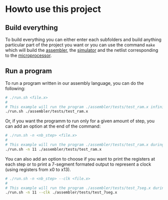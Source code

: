 # Howto use this project

## Build everything

To build everything you can either enter each subfolders and build anything particular part of the project you want or you can use the command `make` which will build the [assembler](assembler/), the [simulator](netlist_simulator/) and the netlist corresponding to the [microprocessor](proc_netlist/).

## Run a program

To run a program written in our assembly language, you can do the following:

```sh
# ./run.sh <file.x>
#
# This example will run the program ./assembler/tests/test_ram.x infinitely
./run.sh ./assembler/tests/test_ram.x
```

Or, if you want the programm to run only for a given amount of step, you can add an option at the end of the command:

```sh
# ./run.sh -n <nb_step> <file.x>
#
# This example will run the program ./assembler/tests/test_ram.x during 11 simulator steps
./run.sh -n 11 ./assembler/tests/test_ram.x
```

You can also add an option to choose if you want to print the registers at each step or to print a 
7-segment formated output to represent a clock (using registers from x0 to x13).

```sh
# ./run.sh -n <nb_step> --clk <file.x>
#
# This example will run the program ./assembler/tests/test_7seg.x during 11 simulator steps and output it as a clock
./run.sh -n 11 --clk ./assembler/tests/test_7seg.x
```